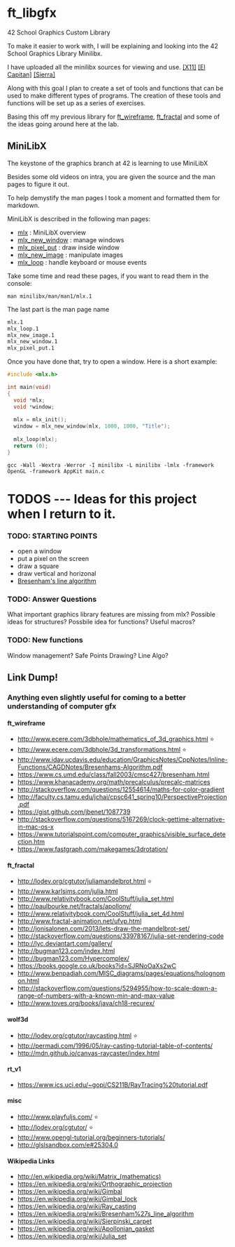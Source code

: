 # ft_libgfx
42 School Graphics Custom Library

To make it easier to work with, I will be explaining and looking into the 42 School Graphics Library Minilibx.

I have uploaded all the minilibx sources for viewing and use.
[[X11]](https://github.com/qst0/ft_libgfx/tree/master/minilibx_X11_sources)
[[El Capitan]](https://github.com/qst0/ft_libgfx/tree/master/minilibx_macos_elcapitan)
[[Sierra]](https://github.com/qst0/ft_libgfx/tree/master/minilibx_macos_sierra)

Along with this goal I plan to create a set of tools and functions that can be used to make different types of programs.
The creation of these tools and functions will be set up as a series of exercises.

Basing this off my previous library for [ft_wireframe](https://github.com/qst0/ft_wireframe), [ft_fractal](https://github.com/qst0/ft_fractal) and some of the ideas going around here at the lab.

## MiniLibX

The keystone of the graphics branch at 42 is learning to use MiniLibX

Besides some old videos on intra, you are given the source and the man pages to figure it out.

To help demystify the man pages I took a moment and formatted them for markdown.

MiniLibX is described in the following man pages:

* [mlx](man_mlx.md) : MiniLibX overview
* [mlx_new_window](man_mlx_new_window.md) : manage windows
* [mlx_pixel_put](man_mlx_pixel_put.md) : draw inside window
* [mlx_new_image](man_mlx_new_image.md) : manipulate images
* [mlx_loop](man_mlx_loop.md) : handle keyboard or mouse events

Take some time and read these pages, if you want to read them in the console:

`man minilibx/man/man1/mlx.1`

The last part is the man page name

```BASH
mlx.1
mlx_loop.1
mlx_new_image.1
mlx_new_window.1
mlx_pixel_put.1
```

Once you have done that, try to open a window.
Here is a short example:

``` C
#include <mlx.h>

int main(void)
{
  void *mlx;
  void *window;
  
  mlx = mlx_init();
  window = mlx_new_window(mlx, 1000, 1000, "Title");
  
  mlx_loop(mlx);
  return (0);
}
```

`gcc -Wall -Wextra -Werror -I minilibx -L minilibx -lmlx -framework OpenGL -framework AppKit main.c`

# TODOS --- Ideas for this project when I return to it.

### TODO: STARTING POINTS

* open a window
* put a pixel on the screen
* draw a square
* draw vertical and horizonal
* [Bresenham's line algorithm](http://graphics.idav.ucdavis.edu/education/GraphicsNotes/Bresenhams-Algorithm.pdf)

### TODO: Answer Questions
What important graphics library features are missing from mlx?
Possible ideas for structures?
Possbile idea for functions?
Useful macros?

### TODO: New functions

Window management?
Safe Points Drawing?
Line Algo?

## Link Dump!
### Anything even slightly useful for coming to a better understanding of computer gfx

#### ft_wireframe
* http://www.ecere.com/3dbhole/mathematics_of_3d_graphics.html :star:
* http://www.ecere.com/3dbhole/3d_transformations.html :star:
* http://www.idav.ucdavis.edu/education/GraphicsNotes/CppNotes/Inline-Functions/CAGDNotes/Bresenhams-Algorithm.pdf
* https://www.cs.umd.edu/class/fall2003/cmsc427/bresenham.html
* https://www.khanacademy.org/math/precalculus/precalc-matrices
* http://stackoverflow.com/questions/12554614/maths-for-color-gradient
* http://faculty.cs.tamu.edu/jchai/cpsc641_spring10/PerspectiveProjection.pdf
* https://gist.github.com/jbenet/1087739
* http://stackoverflow.com/questions/5167269/clock-gettime-alternative-in-mac-os-x
* https://www.tutorialspoint.com/computer_graphics/visible_surface_detection.htm
* https://www.fastgraph.com/makegames/3drotation/

#### ft_fractal
* http://lodev.org/cgtutor/juliamandelbrot.html :star:
* http://www.karlsims.com/julia.html
* http://www.relativitybook.com/CoolStuff/julia_set.html
* http://paulbourke.net/fractals/apollony/
* http://www.relativitybook.com/CoolStuff/julia_set_4d.html
* http://www.fractal-animation.net/ufvp.html
* http://jonisalonen.com/2013/lets-draw-the-mandelbrot-set/
* http://stackoverflow.com/questions/33978167/julia-set-rendering-code
* http://lyc.deviantart.com/gallery/
* http://bugman123.com/index.html
* http://bugman123.com/Hypercomplex/
* https://books.google.co.uk/books?id=SJRNoOaXs2wC
* http://www.benpadiah.com/MISC_diagrams/pages/equations/holognomon.html
* http://stackoverflow.com/questions/5294955/how-to-scale-down-a-range-of-numbers-with-a-known-min-and-max-value
* http://www.toves.org/books/java/ch18-recurex/

#### wolf3d
* http://lodev.org/cgtutor/raycasting.html :star:
* http://permadi.com/1996/05/ray-casting-tutorial-table-of-contents/
* http://mdn.github.io/canvas-raycaster/index.html

#### rt_v1
* https://www.ics.uci.edu/~gopi/CS211B/RayTracing%20tutorial.pdf

#### misc
* http://www.playfuljs.com/ :star:
* http://lodev.org/cgtutor/ :star:
* http://www.opengl-tutorial.org/beginners-tutorials/
* http://glslsandbox.com/e#25304.0


#### Wikipedia Links
* http://en.wikipedia.org/wiki/Matrix_(mathematics)
* https://en.wikipedia.org/wiki/Orthographic_projection
* https://en.wikipedia.org/wiki/Gimbal
* https://en.wikipedia.org/wiki/Gimbal_lock
* https://en.wikipedia.org/wiki/Ray_casting
* https://en.wikipedia.org/wiki/Bresenham%27s_line_algorithm
* https://en.wikipedia.org/wiki/Sierpinski_carpet
* https://en.wikipedia.org/wiki/Apollonian_gasket
* https://en.wikipedia.org/wiki/Julia_set
